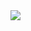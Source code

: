 <img src="https://capsule-render.vercel.app/api?type=venom&color=auto&height=300&section=header&text=I'm%20minchae%20Shin&fontSize=90" />
